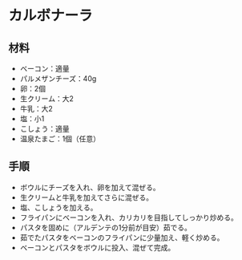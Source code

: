 # カルボナーラ


## 材料
- ベーコン：適量
- パルメザンチーズ：40g
- 卵：2個
- 生クリーム：大2
- 牛乳：大2
- 塩：小1
- こしょう：適量
- 温泉たまご：1個（任意）


## 手順
- ボウルにチーズを入れ、卵を加えて混ぜる。
- 生クリームと牛乳を加えてさらに混ぜる。
- 塩、こしょうを加える。
- フライパンにベーコンを入れ、カリカリを目指してしっかり炒める。
- パスタを固めに（アルデンテの1分前が目安）茹でる。
- 茹でたパスタをベーコンのフライパンに少量加え、軽く炒める。
- ベーコンとパスタをボウルに投入、混ぜて完成。
